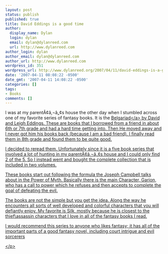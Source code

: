 ```yaml
---
layout: post
status: publish
published: true
title: David Eddings is a good time
author:
  display_name: Dylan
  login: dylan
  email: dylan@dylanreed.com
  url: http://www.dylanreed.com
author_login: dylan
author_email: dylan@dylanreed.com
author_url: http://www.dylanreed.com
wordpress_id: 351
wordpress_url: http://www.dylanreed.org/2007/04/11/david-eddings-is-a-good-time/
date: '2007-04-11 08:08:22 -0500'
date_gmt: '2007-04-11 14:08:22 -0500'
categories: []
tags:
- Books
comments: []
---
```

<p>I was at my parent&Atilde;&cent;&acirc;&sbquo;&not;&acirc;&bdquo;&cent;s house the other day when I stumbled across one of my favorite series of fantasy books. It is the <a href="http:&#47;&#47;www.amazon.com&#47;Belgariad-Vol-Books-1-3-Magicians&#47;dp&#47;0345456327&#47;ref=pd_bbs_sr_1&#47;102-8792877-3772912?ie=UTF8&s=books&qid=1176088796&sr=8-1">Belgariad<&#47;a> by David and Leigh Eddings. These are books that I borrowed from a friend in about 6th or 7th grade and had a hard time getting into. Then He moved away and I never got him his books back (because I am a bad friend). I finally read them in 8th grade and found them to be quite good.</p>
<p>I decided to reread them. Unfortunately since it is a five book series that involved a lot of hunting in my parent&Atilde;&cent;&acirc;&sbquo;&not;&acirc;&bdquo;&cent;s house and I could only find 2 of the 5. So I instead went and bought the complete collection that is included in two volumes.</p>
<p>These books start out following the formula the Joseph Campbell talks about in the Power of Myth. Basically there is the main Character, Garion, who has a call to power which he refuses and then accepts to complete the goal of defeating the evil.</p>
<p>The books are not the simple but you get the idea. Along the way he encounters all sorts of well developed and colorful characters that you will defiantly enjoy. My favorite is Silk, mostly because he is closest to the thief\assassin characters that I love in all of the fantasy books I read.</p>
<p>I would recommend this series to anyone who likes fantasy; it has all of the important parts of a good fantasy novel, including court intrigue and evil sorcerers</p>
<p class="MsoNormal"><&#47;p></p>
